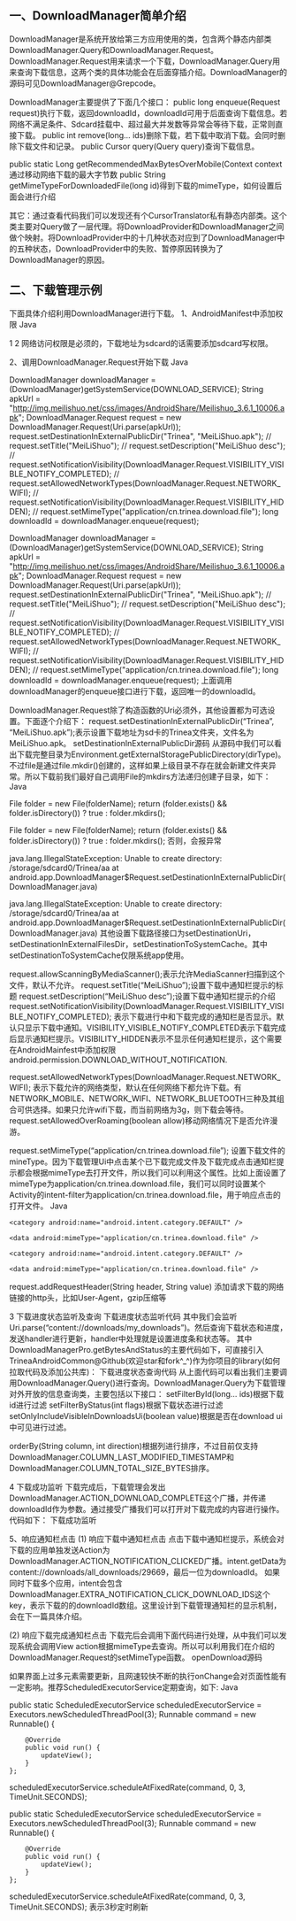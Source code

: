 ## 一、DownloadManager简单介绍

DownloadManager是系统开放给第三方应用使用的类，包含两个静态内部类DownloadManager.Query和DownloadManager.Request。DownloadManager.Request用来请求一个下载，DownloadManager.Query用来查询下载信息，这两个类的具体功能会在后面穿插介绍。DownloadManager的源码可见DownloadManager@Grepcode。
 
DownloadManager主要提供了下面几个接口：
public long enqueue(Request request)执行下载，返回downloadId，downloadId可用于后面查询下载信息。若网络不满足条件、Sdcard挂载中、超过最大并发数等异常会等待下载，正常则直接下载。
public int remove(long… ids)删除下载，若下载中取消下载。会同时删除下载文件和记录。
public Cursor query(Query query)查询下载信息。
 
public static Long getRecommendedMaxBytesOverMobile(Context context通过移动网络下载的最大字节数
public String getMimeTypeForDownloadedFile(long id)得到下载的mimeType，如何设置后面会进行介绍
 
其它：通过查看代码我们可以发现还有个CursorTranslator私有静态内部类。这个类主要对Query做了一层代理。将DownloadProvider和DownloadManager之间做个映射。将DownloadProvider中的十几种状态对应到了DownloadManager中的五种状态，DownloadProvider中的失败、暂停原因转换为了DownloadManager的原因。

## 二、下载管理示例
下面具体介绍利用DownloadManager进行下载。
1、AndroidManifest中添加权限
Java

<uses-permission android:name="android.permission.INTERNET" />
<uses-permission android:name="android.permission.WRITE_EXTERNAL_STORAGE" />
1
2
<uses-permission android:name="android.permission.INTERNET" />
<uses-permission android:name="android.permission.WRITE_EXTERNAL_STORAGE" />
网络访问权限是必须的，下载地址为sdcard的话需要添加sdcard写权限。
 
2、调用DownloadManager.Request开始下载
Java

DownloadManager downloadManager = (DownloadManager)getSystemService(DOWNLOAD_SERVICE);
String apkUrl = "http://img.meilishuo.net/css/images/AndroidShare/Meilishuo_3.6.1_10006.apk";
DownloadManager.Request request = new DownloadManager.Request(Uri.parse(apkUrl));
request.setDestinationInExternalPublicDir("Trinea", "MeiLiShuo.apk");
// request.setTitle("MeiLiShuo");
// request.setDescription("MeiLiShuo desc");
// request.setNotificationVisibility(DownloadManager.Request.VISIBILITY_VISIBLE_NOTIFY_COMPLETED);
// request.setAllowedNetworkTypes(DownloadManager.Request.NETWORK_WIFI);
// request.setNotificationVisibility(DownloadManager.Request.VISIBILITY_HIDDEN);
// request.setMimeType("application/cn.trinea.download.file");
long downloadId = downloadManager.enqueue(request);

DownloadManager downloadManager = (DownloadManager)getSystemService(DOWNLOAD_SERVICE);
String apkUrl = "http://img.meilishuo.net/css/images/AndroidShare/Meilishuo_3.6.1_10006.apk";
DownloadManager.Request request = new DownloadManager.Request(Uri.parse(apkUrl));
request.setDestinationInExternalPublicDir("Trinea", "MeiLiShuo.apk");
// request.setTitle("MeiLiShuo");
// request.setDescription("MeiLiShuo desc");
// request.setNotificationVisibility(DownloadManager.Request.VISIBILITY_VISIBLE_NOTIFY_COMPLETED);
// request.setAllowedNetworkTypes(DownloadManager.Request.NETWORK_WIFI);
// request.setNotificationVisibility(DownloadManager.Request.VISIBILITY_HIDDEN);
// request.setMimeType("application/cn.trinea.download.file");
long downloadId = downloadManager.enqueue(request);
上面调用downloadManager的enqueue接口进行下载，返回唯一的downloadId。
 
DownloadManager.Request除了构造函数的Uri必须外，其他设置都为可选设置。下面逐个介绍下：
request.setDestinationInExternalPublicDir(“Trinea”, “MeiLiShuo.apk”);表示设置下载地址为sd卡的Trinea文件夹，文件名为MeiLiShuo.apk。
setDestinationInExternalPublicDir源码
从源码中我们可以看出下载完整目录为Environment.getExternalStoragePublicDirectory(dirType)。不过file是通过file.mkdir()创建的，这样如果上级目录不存在就会新建文件夹异常。所以下载前我们最好自己调用File的mkdirs方法递归创建子目录，如下：
Java

File folder = new File(folderName);
return (folder.exists() && folder.isDirectory()) ? true : folder.mkdirs();
 
File folder = new File(folderName);
return (folder.exists() && folder.isDirectory()) ? true : folder.mkdirs();
否则，会报异常

java.lang.IllegalStateException: Unable to create directory: /storage/sdcard0/Trinea/aa
at android.app.DownloadManager$Request.setDestinationInExternalPublicDir(DownloadManager.java)
 
java.lang.IllegalStateException: Unable to create directory: /storage/sdcard0/Trinea/aa
at android.app.DownloadManager$Request.setDestinationInExternalPublicDir(DownloadManager.java)
其他设置下载路径接口为setDestinationUri，setDestinationInExternalFilesDir，setDestinationToSystemCache。其中setDestinationToSystemCache仅限系统app使用。
 
request.allowScanningByMediaScanner();表示允许MediaScanner扫描到这个文件，默认不允许。
request.setTitle(“MeiLiShuo”);设置下载中通知栏提示的标题
request.setDescription(“MeiLiShuo desc”);设置下载中通知栏提示的介绍
request.setNotificationVisibility(DownloadManager.Request.VISIBILITY_VISIBLE_NOTIFY_COMPLETED);
表示下载进行中和下载完成的通知栏是否显示。默认只显示下载中通知。VISIBILITY_VISIBLE_NOTIFY_COMPLETED表示下载完成后显示通知栏提示。VISIBILITY_HIDDEN表示不显示任何通知栏提示，这个需要在AndroidMainfest中添加权限android.permission.DOWNLOAD_WITHOUT_NOTIFICATION.
 
request.setAllowedNetworkTypes(DownloadManager.Request.NETWORK_WIFI);
表示下载允许的网络类型，默认在任何网络下都允许下载。有NETWORK_MOBILE、NETWORK_WIFI、NETWORK_BLUETOOTH三种及其组合可供选择。如果只允许wifi下载，而当前网络为3g，则下载会等待。
request.setAllowedOverRoaming(boolean allow)移动网络情况下是否允许漫游。
 
request.setMimeType(“application/cn.trinea.download.file”);
设置下载文件的mineType。因为下载管理Ui中点击某个已下载完成文件及下载完成点击通知栏提示都会根据mimeType去打开文件，所以我们可以利用这个属性。比如上面设置了mimeType为application/cn.trinea.download.file，我们可以同时设置某个Activity的intent-filter为application/cn.trinea.download.file，用于响应点击的打开文件。
Java

<intent-filter>
	<action android:name="android.intent.action.VIEW" />

	<category android:name="android.intent.category.DEFAULT" />

	<data android:mimeType="application/cn.trinea.download.file" />
</intent-filter>
<intent-filter>
	<action android:name="android.intent.action.VIEW" />
 
	<category android:name="android.intent.category.DEFAULT" />
 
	<data android:mimeType="application/cn.trinea.download.file" />
</intent-filter>
request.addRequestHeader(String header, String value)
添加请求下载的网络链接的http头，比如User-Agent，gzip压缩等
 
3 下载进度状态监听及查询
下载进度状态监听代码
其中我们会监听Uri.parse(“content://downloads/my_downloads”)。然后查询下载状态和进度，发送handler进行更新，handler中处理就是设置进度条和状态等。
其中DownloadManagerPro.getBytesAndStatus的主要代码如下，可直接引入TrineaAndroidCommon@Github(欢迎star和fork^_^)作为你项目的library(如何拉取代码及添加公共库)：
下载进度状态查询代码
从上面代码可以看出我们主要调用DownloadManager.Query()进行查询。DownloadManager.Query为下载管理对外开放的信息查询类，主要包括以下接口：
setFilterById(long… ids)根据下载id进行过滤
setFilterByStatus(int flags)根据下载状态进行过滤
setOnlyIncludeVisibleInDownloadsUi(boolean value)根据是否在download ui中可见进行过滤。
 
orderBy(String column, int direction)根据列进行排序，不过目前仅支持DownloadManager.COLUMN_LAST_MODIFIED_TIMESTAMP和DownloadManager.COLUMN_TOTAL_SIZE_BYTES排序。
 
4 下载成功监听
下载完成后，下载管理会发出DownloadManager.ACTION_DOWNLOAD_COMPLETE这个广播，并传递downloadId作为参数。通过接受广播我们可以打开对下载完成的内容进行操作。代码如下：
下载成功监听
 
5、响应通知栏点击
(1) 响应下载中通知栏点击
点击下载中通知栏提示，系统会对下载的应用单独发送Action为DownloadManager.ACTION_NOTIFICATION_CLICKED广播。intent.getData为content://downloads/all_downloads/29669，最后一位为downloadId。
如果同时下载多个应用，intent会包含DownloadManager.EXTRA_NOTIFICATION_CLICK_DOWNLOAD_IDS这个key，表示下载的的downloadId数组。这里设计到下载管理通知栏的显示机制，会在下一篇具体介绍。
 
(2) 响应下载完成通知栏点击
下载完后会调用下面代码进行处理，从中我们可以发现系统会调用View action根据mimeType去查询。所以可以利用我们在介绍的DownloadManager.Request的setMimeType函数。
openDownload源码
 
如果界面上过多元素需要更新，且网速较快不断的执行onChange会对页面性能有一定影响。推荐ScheduledExecutorService定期查询，如下:
Java

public static ScheduledExecutorService scheduledExecutorService = Executors.newScheduledThreadPool(3);
Runnable command = new Runnable() {

		@Override
		public void run() {
			updateView();
		}
	};
scheduledExecutorService.scheduleAtFixedRate(command, 0, 3, TimeUnit.SECONDS);
 
public static ScheduledExecutorService scheduledExecutorService = Executors.newScheduledThreadPool(3);
Runnable command = new Runnable() {
 
		@Override
		public void run() {
			updateView();
		}
	};
scheduledExecutorService.scheduleAtFixedRate(command, 0, 3, TimeUnit.SECONDS);
表示3秒定时刷新
